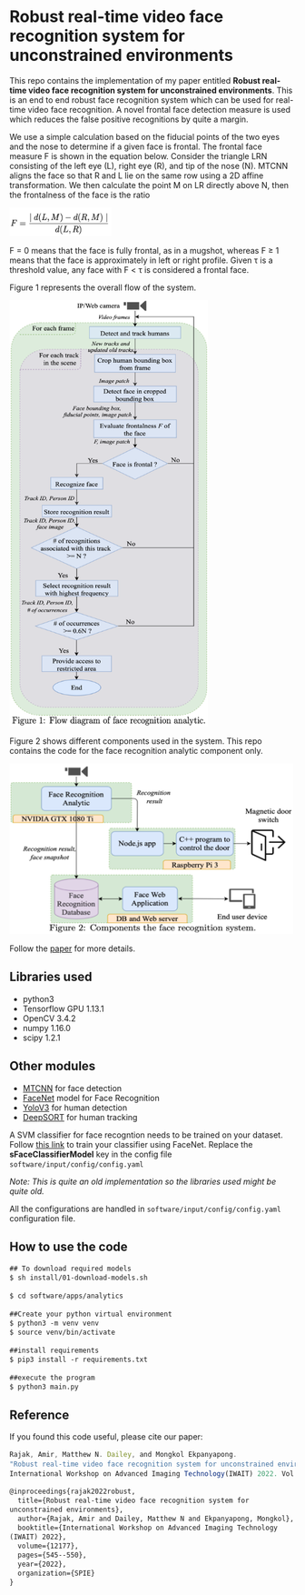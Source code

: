 # Robust real-time video face recognition system for unconstrained environments

This repo contains the implementation of my paper entitled **Robust real-time video face recognition system for unconstrained environments**. This is an end to end robust face recognition system which can be used for real-time video face recognition. A novel frontal face detection measure is used which reduces the false positive recognitions by quite a margin.

We use a simple calculation based on the fiducial points of the two eyes and the nose to determine if a given face is frontal. The frontal face measure F is shown in the equation below. Consider the triangle LRN consisting of the left eye (L), right eye (R), and tip of the nose (N). MTCNN aligns the face so that R and L lie on the same row using a 2D affine transformation. We then calculate the point M on LR directly above N, then the frontalness of the face is the ratio

<img src="./images/equation.png" width="180" height="50">

F = 0 means that the face is fully frontal, as in a mugshot, whereas F ≥ 1 means that the face is approximately in left or right profile. Given τ is a threshold value, any face with F < τ is considered a frontal face.


Figure 1 represents the overall flow of the system.

<img src="./images/flow-diagram.png" width="350" height="750">

Figure 2 shows different components used in the system. This repo contains the code for the face recognition analytic component only.

<img src="./images/components.png" width="500" height="300">

Follow the [paper](https://spie.org/Publications/Proceedings/Paper/10.1117/12.2625989?SSO=1) for more details.



## Libraries used
- python3
- Tensorflow GPU 1.13.1
- OpenCV 3.4.2
- numpy 1.16.0
- scipy 1.2.1

## Other modules
- [MTCNN](https://github.com/ipazc/mtcnn) for face detection
- [FaceNet](https://github.com/davidsandberg/facenet) model for Face Recognition
- [YoloV3](https://github.com/pjreddie/darknet/tree/yolov3) for human detection
- [DeepSORT](https://github.com/nwojke/deep_sort) for human tracking

A SVM classifier for face recogntion needs to be trained on your dataset. Follow [this link](https://github.com/davidsandberg/facenet/wiki/Train-a-classifier-on-own-images) to train your classifier using FaceNet. Replace the **sFaceClassifierModel** key in the config file ```software/input/config/config.yaml```


*Note: This is quite an old implementation so the libraries used might be quite old.*

All the configurations are handled in ```software/input/config/config.yaml``` configuration file.

## How to use the code
```
## To download required models
$ sh install/01-download-models.sh

$ cd software/apps/analytics

##Create your python virtual environment
$ python3 -m venv venv
$ source venv/bin/activate

##install requirements
$ pip3 install -r requirements.txt

##execute the program
$ python3 main.py
```

## Reference
If you found this code useful, please cite our paper:

``` js
Rajak, Amir, Matthew N. Dailey, and Mongkol Ekpanyapong.
"Robust real-time video face recognition system for unconstrained environments."
International Workshop on Advanced Imaging Technology(IWAIT) 2022. Vol.12177. SPIE, 2022.
```

```
@inproceedings{rajak2022robust,
  title={Robust real-time video face recognition system for unconstrained environments},
  author={Rajak, Amir and Dailey, Matthew N and Ekpanyapong, Mongkol},
  booktitle={International Workshop on Advanced Imaging Technology (IWAIT) 2022},
  volume={12177},
  pages={545--550},
  year={2022},
  organization={SPIE}
}
```